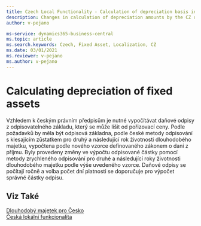 ```yaml
---
title: Czech Local Functionality - Calculation of depreciation basis in Fixed assets| Microsoft Docs
description: Changes in calculation of depreciation amounts by the CZ declining-balance depreciation method.
author: v-pejano

ms-service: dynamics365-business-central
ms.topic: article
ms.search.keywords: Czech, Fixed Asset, Localization, CZ
ms.date: 03/01/2021
ms.reviewer: v-pejano
ms.author: v-pejano
---
```


# Calculating depreciation of fixed assets

Vzhledem k českým právním předpisům je nutné vypočítávat daňové odpisy z odpisovatelného základu, který se může lišit od pořizovací ceny. Podle požadavků by měla být odpisová základna, podle české metody odpisování s klesajícím zůstatkem pro druhý a následující rok životnosti dlouhodobého majetku, vypočtena podle nového vzorce definovaného zákonem o dani z příjmu.
Byly provedeny změny ve výpočtu odpisované částky pomocí metody zrychleného odpisování pro druhé a následující roky životnosti dlouhodobého majetku podle výše uvedeného vzorce. Daňové odpisy se počítají ročně a volba počet dní platnosti se doporučuje pro výpočet správné částky odpisu.

## Viz Také

[Dlouhodobý majetek pro Česko](ui-extensions-fixed-asset-localization-cz.md)  
[Česká lokální funkcionalita](czech-local-functionality.md)  
